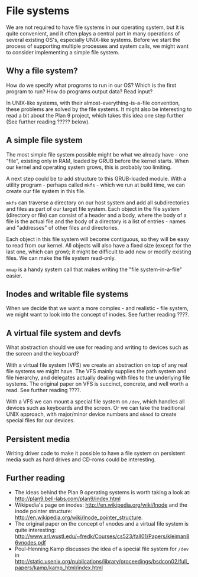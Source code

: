 # File systems

We are not required to have file systems in our operating system, but it is
quite convenient, and it often plays a central part in many operations of
several existing OS's, especially UNIX-like systems. Before we start the
process of supporting multiple processes and system calls, we might want to
consider implementing a simple file system. 

## Why a file system?

How do we specify what programs to run in our OS? Which is the first program to
run? How do programs output data? Read input?

In UNIX-like systems, with their almost-everything-is-a-file convention, these
problems are solved by the file systems. It might also be interesting to read a
bit about the Plan 9 project, which takes this idea one step further (See
further reading ????? below).

## A simple file system

The most simple file system possible might be what we already have - one
"file", existing only in RAM, loaded by GRUB before the kernel starts. When our
kernel and operating system grows, this is probably too limiting.

A next step could be to add structure to this GRUB-loaded module. With a
utility program - perhaps called `mkfs` - which we run at build time, we can
create our file system in this file.

`mkfs` can traverse a directory on our host system and add all subdirectories
and files as part of our target file system. Each object in the file system
(directory or file) can consist of a header and a body, where the body of a
file is the actual file and the body of a directory is a list of entries -
names and "addresses" of other files and directories.

Each object in this file system will become contiguous, so they will be easy to
read from our kernel. All objects will also have a fixed size (except for the
last one, which can grow); it might be difficult to add new or modify existing
files. We can make the file system read-only.

`mmap` is a handy system call that makes writing the "file system-in-a-file"
easier.

## Inodes and writable file systems

When we decide that we want a more complex - and realistic - file system, we
might want to look into the concept of inodes. See further reading ????.

## A virtual file system and devfs

What abstraction should we use for reading and writing to devices such as the
screen and the keyboard?

With a virtual file system (VFS) we create an abstraction on top of any real
file systems we might have. The VFS mainly supplies the path system and file
hierarchy, and delegates actually dealing with files to the underlying file
systems. The original paper on VFS is succinct, concrete, and well worth a
read. See further reading ????.

With a VFS we can mount a special file system on `/dev`, which handles all
devices such as keyboards and the screen. Or we can take the traditional UNIX
approach, with major/minor device numbers and `mknod` to create special files
for our devices.

## Persistent media

Writing driver code to make it possible to have a file system on persistent
media such as hard drives and CD-roms could be interesting.

## Further reading

- The ideas behind the Plan 9 operating systems is worth taking a look at:
  <http://plan9.bell-labs.com/plan9/index.html>
- Wikipedia's page on inodes: <http://en.wikipedia.org/wiki/Inode> and the
  inode pointer structure:
  <http://en.wikipedia.org/wiki/Inode_pointer_structure>.
- The original paper on the concept of vnodes and a virtual file system is
  quite interesting:
  <http://www.arl.wustl.edu/~fredk/Courses/cs523/fall01/Papers/kleiman86vnodes.pdf>
- Poul-Henning Kamp discusses the idea of a special file system for `/dev` in
  <http://static.usenix.org/publications/library/proceedings/bsdcon02/full_papers/kamp/kamp_html/index.html>
